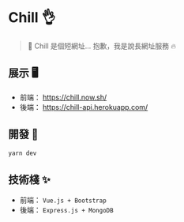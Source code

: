 # Chill 👌

> 🔗 Chill 是個短網址... 抱歉，我是說長網址服務 🔥

## 展示 🖥

- 前端： <https://chill.now.sh/>
- 後端： <https://chill-api.herokuapp.com/>

## 開發 🔧

```sh
yarn dev
```

## 技術棧 ✨

- 前端： `Vue.js + Bootstrap`
- 後端： `Express.js + MongoDB`
